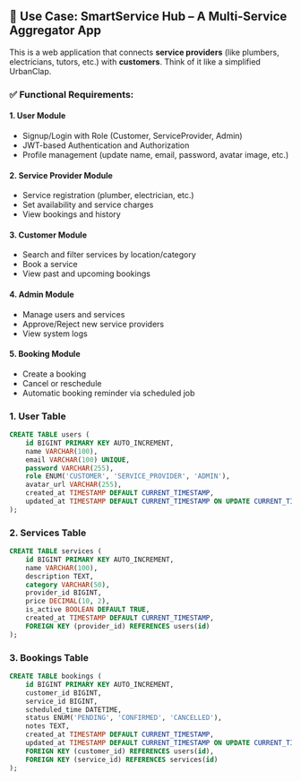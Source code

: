 ## 🧾 Use Case: **SmartService Hub – A Multi-Service Aggregator App**

This is a web application that connects **service providers** (like plumbers, electricians, tutors, etc.) with **customers**. Think of it like a simplified UrbanClap.

### ✅ Functional Requirements:

#### 1. **User Module**
- Signup/Login with Role (Customer, ServiceProvider, Admin)
- JWT-based Authentication and Authorization
- Profile management (update name, email, password, avatar image, etc.)

#### 2. **Service Provider Module**
- Service registration (plumber, electrician, etc.)
- Set availability and service charges
- View bookings and history

#### 3. **Customer Module**
- Search and filter services by location/category
- Book a service
- View past and upcoming bookings

#### 4. **Admin Module**
- Manage users and services
- Approve/Reject new service providers
- View system logs

#### 5. **Booking Module**
- Create a booking
- Cancel or reschedule
- Automatic booking reminder via scheduled job

### **1. User Table**
```sql
CREATE TABLE users (
    id BIGINT PRIMARY KEY AUTO_INCREMENT,
    name VARCHAR(100),
    email VARCHAR(100) UNIQUE,
    password VARCHAR(255),
    role ENUM('CUSTOMER', 'SERVICE_PROVIDER', 'ADMIN'),
    avatar_url VARCHAR(255),
    created_at TIMESTAMP DEFAULT CURRENT_TIMESTAMP,
    updated_at TIMESTAMP DEFAULT CURRENT_TIMESTAMP ON UPDATE CURRENT_TIMESTAMP
);
```

### **2. Services Table**
```sql
CREATE TABLE services (
    id BIGINT PRIMARY KEY AUTO_INCREMENT,
    name VARCHAR(100),
    description TEXT,
    category VARCHAR(50),
    provider_id BIGINT,
    price DECIMAL(10, 2),
    is_active BOOLEAN DEFAULT TRUE,
    created_at TIMESTAMP DEFAULT CURRENT_TIMESTAMP,
    FOREIGN KEY (provider_id) REFERENCES users(id)
);
```

### **3. Bookings Table**
```sql
CREATE TABLE bookings (
    id BIGINT PRIMARY KEY AUTO_INCREMENT,
    customer_id BIGINT,
    service_id BIGINT,
    scheduled_time DATETIME,
    status ENUM('PENDING', 'CONFIRMED', 'CANCELLED'),
    notes TEXT,
    created_at TIMESTAMP DEFAULT CURRENT_TIMESTAMP,
    updated_at TIMESTAMP DEFAULT CURRENT_TIMESTAMP ON UPDATE CURRENT_TIMESTAMP,
    FOREIGN KEY (customer_id) REFERENCES users(id),
    FOREIGN KEY (service_id) REFERENCES services(id)
);
```